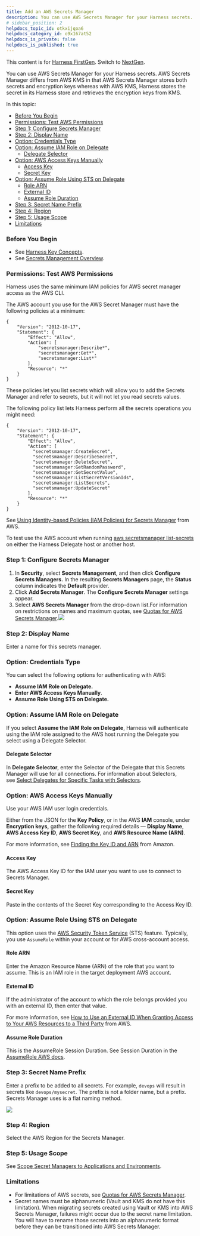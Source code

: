 ```yaml
---
title: Add an AWS Secrets Manager
description: You can use AWS Secrets Manager for your Harness secrets.
# sidebar_position: 2
helpdocs_topic_id: otkxijqoa6
helpdocs_category_id: o9x167at52
helpdocs_is_private: false
helpdocs_is_published: true
---
```


This content is for [Harness FirstGen](/docs/continuous-delivery/get-started/upgrading/upgrade-nextgen-cd.md). Switch to [NextGen](/docs/platform/secrets/secrets-management/add-an-aws-secret-manager).

You can use AWS Secrets Manager for your Harness secrets. AWS Secrets Manager differs from AWS KMS in that AWS Secrets Manager stores both secrets and encryption keys whereas with AWS KMS, Harness stores the secret in its Harness store and retrieves the encryption keys from KMS.

In this topic:

* [Before You Begin](add-an-aws-secrets-manager.md#before-you-begin)
* [Permissions: Test AWS Permissions](add-an-aws-secrets-manager.md#permissions-test-aws-permissions)
* [Step 1: Configure Secrets Manager](add-an-aws-secrets-manager.md#step-1-configure-secrets-manager)
* [Step 2: Display Name](add-an-aws-secrets-manager.md#step-2-display-name)
* [Option: Credentials Type](add-an-aws-secrets-manager.md#option-credentials-type)
* [Option: Assume IAM Role on Delegate](add-an-aws-secrets-manager.md#option-assume-iam-role-on-delegate)
	+ [Delegate Selector](add-an-aws-secrets-manager.md#delegate-selector)
* [Option: AWS Access Keys Manually](add-an-aws-secrets-manager.md#option-aws-access-keys-manually)
	+ [Access Key](add-an-aws-secrets-manager.md#access-key)
	+ [Secret Key](add-an-aws-secrets-manager.md#secret-key)
* [Option: Assume Role Using STS on Delegate](add-an-aws-secrets-manager.md#option-assume-role-using-sts-on-delegate)
	+ [Role ARN](add-an-aws-secrets-manager.md#role-arn)
	+ [External ID](add-an-aws-secrets-manager.md#external-id)
	+ [Assume Role Duration](add-an-aws-secrets-manager.md#assume-role-duration)
* [Step 3: Secret Name Prefix](add-an-aws-secrets-manager.md#step-3-secret-name-prefix)
* [Step 4: Region](add-an-aws-secrets-manager.md#step-4-region)
* [Step 5: Usage Scope](add-an-aws-secrets-manager.md#step-5-usage-scope)
* [Limitations](add-an-aws-secrets-manager.md#limitations)

### Before You Begin

* See [Harness Key Concepts](../../../starthere-firstgen/harness-key-concepts.md).
* See [Secrets Management Overview](secret-management.md).

### Permissions: Test AWS Permissions

Harness uses the same minimum IAM policies for AWS secret manager access as the AWS CLI.

The AWS account you use for the AWS Secret Manager must have the following policies at a minimum:


```
{  
    "Version": "2012-10-17",  
    "Statement": {  
        "Effect": "Allow",  
        "Action": [  
            "secretsmanager:Describe*",  
            "secretsmanager:Get*",  
            "secretsmanager:List*"   
        ],  
        "Resource": "*"  
    }  
}
```
These policies let you list secrets which will allow you to add the Secrets Manager and refer to secrets, but it will not let you read secrets values.

The following policy list lets Harness perform all the secrets operations you might need:


```
{  
    "Version": "2012-10-17",  
    "Statement": {  
        "Effect": "Allow",  
        "Action": [  
          "secretsmanager:CreateSecret",  
          "secretsmanager:DescribeSecret",  
          "secretsmanager:DeleteSecret",  
          "secretsmanager:GetRandomPassword",  
          "secretsmanager:GetSecretValue",  
          "secretsmanager:ListSecretVersionIds",  
          "secretsmanager:ListSecrets",  
          "secretsmanager:UpdateSecret"   
        ],  
        "Resource": "*"  
    }  
}
```
See [Using Identity-based Policies (IAM Policies) for Secrets Manager](https://docs.aws.amazon.com/secretsmanager/latest/userguide/auth-and-access_identity-based-policies.html) from AWS.

To test use the AWS account when running [aws secretsmanager list-secrets](https://docs.aws.amazon.com/cli/latest/reference/secretsmanager/list-secrets.html#examples) on either the Harness Delegate host or another host.

### Step 1: Configure Secrets Manager

1. In **Security**, select **Secrets Management**, and then click **Configure Secrets Managers.** In the resulting **Secrets Managers** page, the **Status** column indicates the **Default** provider.
2. Click **Add Secrets Manager**. The **Configure Secrets Manager** settings appear.
3. Select **AWS Secrets Manager** from the drop-down list.For information on restrictions on names and maximum quotas, see [Quotas for AWS Secrets Manager](https://docs.aws.amazon.com/secretsmanager/latest/userguide/reference_limits.html).![](./static/add-an-aws-secrets-manager-26.png)


### Step 2: Display Name

Enter a name for this secrets manager.

### Option: Credentials Type

You can select the following options for authenticating with AWS:

* **Assume IAM Role on Delegate.**
* **Enter AWS Access Keys Manually**.
* **Assume Role Using STS on Delegate.**

### Option: Assume IAM Role on Delegate

If you select **Assume the IAM Role on Delegate**, Harness will authenticate using the IAM role assigned to the AWS host running the Delegate you select using a Delegate Selector.

#### Delegate Selector

In **Delegate Selector**, enter the Selector of the Delegate that this Secrets Manager will use for all connections. For information about Selectors, see [Select Delegates for Specific Tasks with Selectors](../../account/manage-delegates/select-delegates-for-specific-tasks-with-selectors.md).

### Option: AWS Access Keys Manually

Use your AWS IAM user login credentials.

Either from the JSON for the **Key Policy**, or in the AWS **IAM** console, under **Encryption keys,** gather the following required details — **Display Name**, **AWS Access Key ID**, **AWS Secret Key**, and **AWS Resource Name (ARN)**.

For more information, see [Finding the Key ID and ARN](https://docs.aws.amazon.com/kms/latest/developerguide/viewing-keys.html#find-cmk-id-arn) from Amazon.

#### Access Key

The AWS Access Key ID for the IAM user you want to use to connect to Secrets Manager.

#### Secret Key

Paste in the contents of the Secret Key corresponding to the Access Key ID.

### Option: Assume Role Using STS on Delegate

This option uses the [AWS Security Token Service](https://docs.aws.amazon.com/IAM/latest/UserGuide/id_credentials_temp.html) (STS) feature. Typically, you use `AssumeRole` within your account or for AWS cross-account access.

#### Role ARN

Enter the Amazon Resource Name (ARN) of the role that you want to assume. This is an IAM role in the target deployment AWS account.

#### External ID

If the administrator of the account to which the role belongs provided you with an external ID, then enter that value.

For more information, see [How to Use an External ID When Granting Access to Your AWS Resources to a Third Party](https://docs.aws.amazon.com/IAM/latest/UserGuide/id_roles_create_for-user_externalid.html) from AWS.

#### Assume Role Duration

This is the AssumeRole Session Duration. See Session Duration in the [AssumeRole AWS docs](https://docs.aws.amazon.com/STS/latest/APIReference/API_AssumeRole.html).

### Step 3: Secret Name Prefix

Enter a prefix to be added to all secrets. For example, `devops` will result in secrets like `devops/mysecret`. The prefix is not a folder name, but a prefix. Secrets Manager uses is a flat naming method.

![](./static/add-an-aws-secrets-manager-27.png)


### Step 4: Region

Select the AWS Region for the Secrets Manager.

### Step 5: Usage Scope

See [Scope Secret Managers to Applications and Environments](scope-secret-managers-to-applications-and-environments.md).

### Limitations

* For limitations of AWS secrets, see [Quotas for AWS Secrets Manager](https://docs.aws.amazon.com/secretsmanager/latest/userguide/reference_limits.html).
* Secret names must be alphanumeric (Vault and KMS do not have this limitation). When migrating secrets created using Vault or KMS into AWS Secrets Manager, failures might occur due to the secret name limitation. You will have to rename those secrets into an alphanumeric format before they can be transitioned into AWS Secrets Manager.

